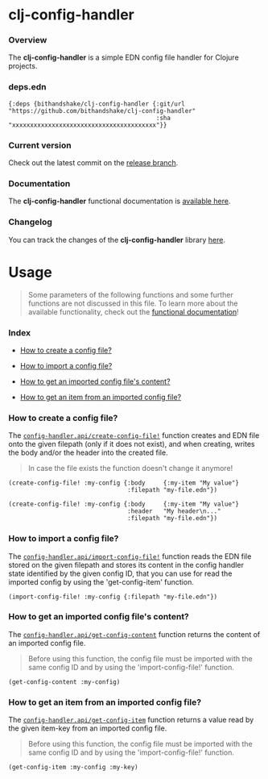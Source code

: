 
# clj-config-handler

### Overview

The <strong>clj-config-handler</strong> is a simple EDN config file handler for
Clojure projects.

### deps.edn

```
{:deps {bithandshake/clj-config-handler {:git/url "https://github.com/bithandshake/clj-config-handler"
                                         :sha     "xxxxxxxxxxxxxxxxxxxxxxxxxxxxxxxxxxxxxxxx"}}
```

### Current version

Check out the latest commit on the [release branch](https://github.com/bithandshake/clj-config-handler/tree/release).

### Documentation

The <strong>clj-config-handler</strong> functional documentation is [available here](documentation/COVER.md).

### Changelog

You can track the changes of the <strong>clj-config-handler</strong> library [here](CHANGES.md).

# Usage

> Some parameters of the following functions and some further functions are not discussed in this file.
  To learn more about the available functionality, check out the [functional documentation](documentation/COVER.md)!

### Index

- [How to create a config file?](#how-to-create-a-config-file)

- [How to import a config file?](#how-to-import-a-config-file)

- [How to get an imported config file's content?](#how-to-get-an-imported-config-files-content)

- [How to get an item from an imported config file?](#how-to-get-an-item-from-an-imported-config-file)

### How to create a config file?

The [`config-handler.api/create-config-file!`](documentation/clj/config-handler/API.md#create-config-file)
function creates and EDN file onto the given filepath (only if it does not exist),
and when creating, writes the body and/or the header into the created file.

> In case the file exists the function doesn't change it anymore!

```
(create-config-file! :my-config {:body     {:my-item "My value"}
                                 :filepath "my-file.edn"})
```

```
(create-config-file! :my-config {:body     {:my-item "My value"}
                                 :header   "My header\n..."
                                 :filepath "my-file.edn"})
```

### How to import a config file?

The [`config-handler.api/import-config-file!`](documentation/clj/config-handler/API.md#create-config-file)
function reads the EDN file stored on the given filepath and stores its content
in the config handler state identified by the given config ID, that you can
use for read the imported config by using the 'get-config-item' function.

```
(import-config-file! :my-config {:filepath "my-file.edn"})
```

### How to get an imported config file's content?

The [`config-handler.api/get-config-content`](documentation/clj/config-handler/API.md#get-config-content)
function returns the content of an imported config file.

> Before using this function, the config file must be imported with the same
  config ID and by using the 'import-config-file!' function.

```
(get-config-content :my-config)
```

### How to get an item from an imported config file?

The [`config-handler.api/get-config-item`](documentation/clj/config-handler/API.md#get-config-item)
function returns a value read by the given item-key from an imported config file.

> Before using this function, the config file must be imported with the same
  config ID and by using the 'import-config-file!' function.

```
(get-config-item :my-config :my-key)
```
